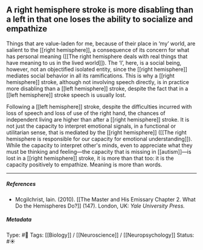 ## A right hemisphere stroke is more disabling than a left in that one loses the ability to socialize and empathize # 

Things that are value-laden for me, because of their place in ‘my’ world, are salient to the [[right hemisphere]], a consequence of its concern for what has personal meaning ([[The right hemisphere deals with real things that have meaning to us in the lived world]]). The ‘I’, here, is a social being, however, not an objectified isolated entity, since the [[right hemisphere]] mediates social behavior in all its ramifications. This is why a [[right hemisphere]] stroke, although not involving speech directly, is in practice more disabling than a [[left hemisphere]] stroke, despite the fact that in a [[left hemisphere]] stroke speech is usually lost. 

Following a [[left hemisphere]] stroke, despite the difficulties incurred with loss of speech and loss of use of the right hand, the chances of independent living are higher than after a [[right hemisphere]] stroke. It is not just the capacity to interpret emotional signals, in a functional or utilitarian sense, that is mediated by the [[right hemisphere]] ([[The right hemisphere is responsible for our capacity for emotional understanding]]). While the capacity to interpret other's minds, even to appreciate what they must be thinking and feeling—the capacity that is missing in [[autism]]—is lost in a [[right hemisphere]] stroke, it is more than that too: it is the capacity positively to empathize. Meaning is more than words.

___

##### References

- Mcgilchrist, Iain. (2010). [[The Master and His Emissary Chapter 2. What Do the Hemispheres Do?]] (147). London, UK: _Yale University Press._

##### Metadata

Type: #🔴 
Tags: [[Biology]] / [[Neuroscience]] / [[Neuropsychology]]
Status: #☀️ 